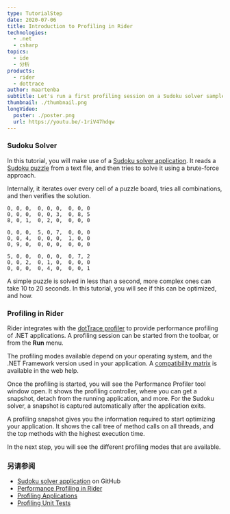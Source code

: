 ```yaml
---
type: TutorialStep
date: 2020-07-06
title: Introduction to Profiling in Rider
technologies:
  - .net
  - csharp
topics:
  - ide
  - 分析
products:
  - rider
  - dottrace
author: maartenba
subtitle: Let's run a first profiling session on a Sudoku solver sample application.
thumbnail: ./thumbnail.png
longVideo:
  poster: ./poster.png
  url: https://youtu.be/-1riV47hdqw
---
```


### Sudoku Solver

In this tutorial, you will make use of a [Sudoku solver application](https://github.com/JetBrains/DPA-demo). It reads a [Sudoku puzzle](https://en.wikipedia.org/wiki/Sudoku) from a text file, and then tries to solve it using a brute-force approach.

Internally, it iterates over every cell of a puzzle board, tries all combinations, and then verifies the solution.

```
0, 0, 0,  0, 0, 0,  0, 0, 0
0, 0, 0,  0, 0, 3,  0, 8, 5
8, 0, 1,  0, 2, 0,  0, 0, 0

0, 0, 0,  5, 0, 7,  0, 0, 0
0, 0, 4,  0, 0, 0,  1, 0, 0
0, 9, 0,  0, 0, 0,  0, 0, 0

5, 0, 0,  0, 0, 0,  0, 7, 2
0, 0, 2,  0, 1, 0,  0, 0, 0
0, 0, 0,  0, 4, 0,  0, 0, 1
```

A simple puzzle is solved in less than a second, more complex ones can take 10 to 20 seconds. In this tutorial, you will see if this can be optimized, and how.

### Profiling in Rider

Rider integrates with the [dotTrace profiler](https://www.jetbrains.com/profiler/) to provide performance profiling of .NET applications. A profiling session can be started from the toolbar, or from the **Run** menu.

The profiling modes available depend on your operating system, and the .NET Framework version used in your application. A [compatibility matrix](https://www.jetbrains.com/help/rider/Performance_Profiling.html) is available in the web help.

Once the profiling is started, you will see the Performance Profiler tool window open. It shows the profiling controller, where you can get a snapshot, detach from the running application, and more. For the Sudoku solver, a snapshot is captured automatically after the application exits.

A profiling snapshot gives you the information required to start optimizing your application. It shows the call tree of method calls on all threads, and the top methods with the highest execution time.

In the next step, you will see the different profiling modes that are available.

### 另请参阅

- [Sudoku solver application](https://github.com/JetBrains/DPA-demo) on GitHub
- [Performance Profiling in Rider](https://www.jetbrains.com/help/rider/Performance_Profiling.html)
- [Profiling Applications](https://www.jetbrains.com/help/rider/Profiling_Applications.html)
- [Profiling Unit Tests](https://www.jetbrains.com/help/rider/Profiling_Unit_Tests.html)